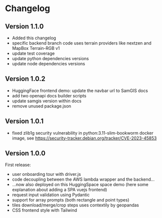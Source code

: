 # Changelog

## Version 1.1.0
- Added this changelog
- specific backend branch code uses terrain providers like nextzen and MapBox Terrain-RGB v1
- update test coverage
- update python dependencies versions
- update node dependencies versions

## Version 1.0.2
- HuggingFace frontend demo: update the navbar url to SamGIS docs
- add two openapi docs builder scripts
- update samgis version within docs
- remove unused package.json

## Version 1.0.1
- fixed zlib1g security vulnerability in python:3.11-slim-bookworm docker image, see https://security-tracker.debian.org/tracker/CVE-2023-45853

## Version 1.0.0
First release:
- user onboarding tour with driver.js
- code decoupling between the AWS lambda wrapper and the backend...
- ...now also deployed on this HuggingSpace space demo (here some explanation about adding a SPA vuejs frontend)
- request input validation using Pydantic
- support for array prompts (both rectangle and point types)
- tiles download/merge/crop steps uses contextily by geopandas
- CSS frontend style with Tailwind
